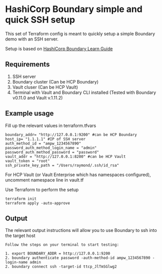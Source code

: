 # HashiCorp Boundary simple and quick SSH setup

This set of Terraform config is meant to quickly setup a simple Boundary demo with an SSH server.    

Setup is based on [HashiCorp Boundary Learn Guide](https://developer.hashicorp.com/boundary/tutorials/hcp-administration/hcp-ssh-cred-injection?in=boundary%2Fhcp-administration)

## Requirements

1. SSH server 
2. Boundary cluster (Can be HCP Boundary)
3. Vault cluser (Can be HCP Vault)
4. Terminal with Vault and Boundary CLI installed (Tested with Boundary v0.11.0 and Vault v.1.11.2)

## Example usage

Fill up the relevant values in terraform.tfvars
```hcl
boundary_addr= "http://127.0.0.1:9200" #can be HCP Boundary
host_ip= "1.1.1.1" #IP of SSH server
auth_method_id = "ampw_1234567890"
password_auth_method_login_name = "admin"
password_auth_method_password = "password"
vault_addr = "http://127.0.0.1:8200" #can be HCP Vault
vault_token = "root"
ssh_private_key_path = "/Users/raymond/.ssh/id_rsa"
```

For HCP Vault (or Vault Enterprise which has namespaces configured), uncomment namespace line in vault.tf

Use Terraform to perform the setup
```
terraform init
terraform apply -auto-approve
```

## Output

The relevant output instructions will allow you to use Boundary to ssh into the target host

```
Follow the steps on your terminal to start testing:

1. export BOUNDARY_ADDR = http://127.0.0.1:9200
2. boundary authenticate password -auth-method-id ampw_1234567890 -login-name admin 
2. boundary connect ssh -target-id ttcp_JlTmSGlwg2
```